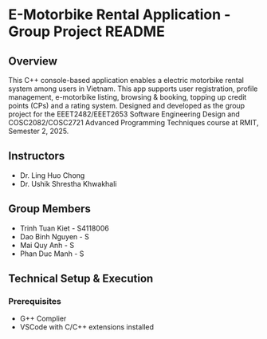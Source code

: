 # E-Motorbike Rental Application - Group Project README

## Overview
This C++ console-based application enables a electric motorbike rental system among users in Vietnam.
This app supports user registration, profile management, e-motorbike listing, browsing & booking, topping up credit points (CPs) and a rating system.
Designed and developed as the group project for the EEET2482/EEET2653 Software Engineering Design and COSC2082/COSC2721 Advanced Programming Techniques course at RMIT, Semester 2, 2025. 

## Instructors
- Dr. Ling Huo Chong
- Dr. Ushik Shrestha Khwakhali

## Group Members
- Trinh Tuan Kiet - S4118006
- Dao Binh Nguyen - S
- Mai Quy Anh - S
- Phan Duc Manh - S

## Technical Setup & Execution

### Prerequisites
- G++ Complier
- VSCode with C/C++ extensions installed